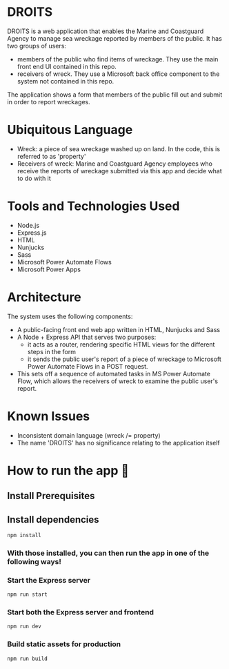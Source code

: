 # DROITS
DROITS is a web application that enables the Marine and Coastguard Agency to manage sea wreckage reported by members of the public. It has two groups of users: 
- members of the public who find items of wreckage. They use the main front end UI contained in this repo.
- receivers of wreck. They use a Microsoft back office component to the system not contained in this repo.

The application shows a form that members of the public fill out and submit in order to report wreckages.

# Ubiquitous Language
- Wreck: a piece of sea wreckage washed up on land. In the code, this is referred to as 'property'
- Receivers of wreck: Marine and Coastguard Agency employees who receive the reports of wreckage submitted via this app and decide what to do with it

# Tools and Technologies Used
- Node.js
- Express.js
- HTML
- Nunjucks
- Sass
- Microsoft Power Automate Flows
- Microsoft Power Apps

# Architecture
The system uses the following components:
- A public-facing front end web app written in HTML, Nunjucks and Sass
- A Node + Express API that serves two purposes:
    - it acts as a router, rendering specific HTML views for the different steps in the form
    - it sends the public user's report of a piece of wreckage to Microsoft Power Automate Flows in a POST request. 
- This sets off a sequence of automated tasks in MS Power Automate Flow, which allows the receivers of wreck to examine the public user's report.


# Known Issues
- Inconsistent domain language (wreck /= property)
- The name 'DROITS' has no significance relating to the application itself

# How to run the app 🚀

## Install Prerequisites


## Install dependencies

```bash
npm install
```
### With those installed, you can then run the app in one of the following ways!

### Start the Express server

```bash
npm run start
```

### Start both the Express server and frontend

```bash
npm run dev
```

### Build static assets for production

```bash
npm run build
```
